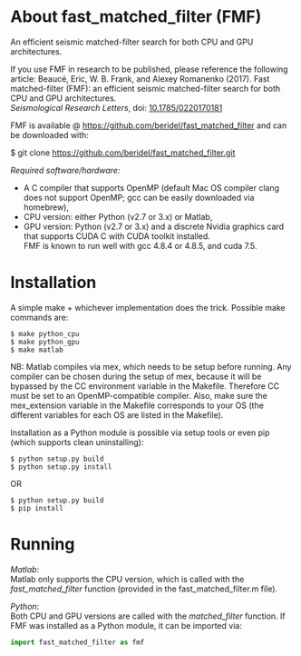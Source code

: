 # About fast_matched_filter (FMF)
An efficient seismic matched-filter search for both CPU and GPU architectures.

If you use FMF in research to be published, please reference the following article: Beaucé, Eric, W. B. Frank, and Alexey Romanenko (2017). Fast matched-filter (FMF): an efficient seismic matched-filter search for both CPU and GPU architectures.<br/>_Seismological Research Letters_, doi: [10.1785/0220170181](https://doi.org/10.1785/0220170181)

FMF is available @ https://github.com/beridel/fast_matched_filter
and can be downloaded with:

$ git clone https://github.com/beridel/fast_matched_filter.git

_Required software/hardware:_<br/>
- A C compiler that supports OpenMP (default Mac OS compiler clang does not support OpenMP; gcc can be easily downloaded via homebrew),<br/>
- CPU version: either Python (v2.7 or 3.x) or Matlab,<br/>
- GPU version: Python (v2.7 or 3.x) and a discrete Nvidia graphics card that supports CUDA C with CUDA toolkit installed.<br/>
FMF is known to run well with gcc 4.8.4 or 4.8.5, and cuda 7.5.

# Installation

A simple make + whichever implementation does the trick.  Possible make commands are:<br/>
```
$ make python_cpu
$ make python_gpu
$ make matlab
```

NB: Matlab compiles via mex, which needs to be setup before running. Any compiler can be chosen during the setup of mex, because it will be bypassed by the CC environment variable in the Makefile. Therefore CC must be set to an OpenMP-compatible compiler. Also, make sure the mex_extension variable in the Makefile corresponds to your OS (the different variables for each OS are listed in the Makefile).

Installation as a Python module is possible via setup tools or even pip (which supports clean uninstalling):<br/>
```
$ python setup.py build
$ python setup.py install
```
OR<br/>
```
$ python setup.py build
$ pip install
```

# Running

_Matlab_:<br/>
Matlab only supports the CPU version, which is called with the _fast_matched_filter_ function (provided in the fast_matched_filter.m file).

_Python_:<br/>
Both CPU and GPU versions are called with the _matched_filter_ function. If FMF was installed as a Python module, it can be imported via:<br/>
```python
import fast_matched_filter as fmf
```
